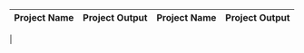 | Project  Name  | Project Output | Project  Name  | Project Output |
| ------------- | ------------- | ------------- | ------------- |
|
